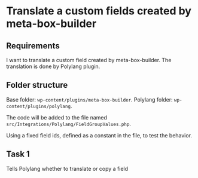 # Translate a custom fields created by meta-box-builder

## Requirements
I want to translate a custom field created by meta-box-builder. The translation is done by Polylang plugin.

## Folder structure

Base folder: `wp-content/plugins/meta-box-builder`.
Polylang folder: `wp-content/plugins/polylang`.

The code will be added to the file named `src/Integrations/Polylang/FieldGroupValues.php`.

Using a fixed field ids, defined as a constant in the file, to test the behavior.

## Task 1

Tells Polylang whether to translate or copy a field

